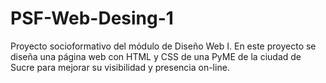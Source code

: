 # PSF-Web-Desing-1
Proyecto socioformativo del módulo de Diseño Web I. En este proyecto se diseña una página web con HTML y CSS de una PyME de la ciudad de Sucre para mejorar su visibilidad y presencia on-line.
